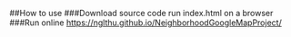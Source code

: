 ##How to use
###Download source code run index.html on a browser
###Run online  https://nglthu.github.io/NeighborhoodGoogleMapProject/
